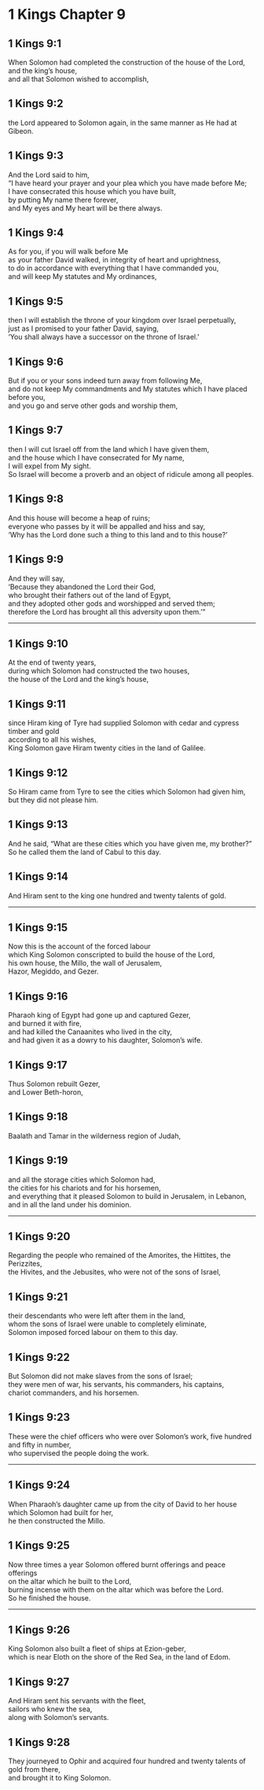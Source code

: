 # 1 Kings Chapter 9

## 1 Kings 9:1

When Solomon had completed the construction of the house of the Lord,  
and the king’s house,  
and all that Solomon wished to accomplish,

## 1 Kings 9:2

the Lord appeared to Solomon again, in the same manner as He had at Gibeon.

## 1 Kings 9:3

And the Lord said to him,  
“I have heard your prayer and your plea which you have made before Me;  
I have consecrated this house which you have built,  
by putting My name there forever,  
and My eyes and My heart will be there always.

## 1 Kings 9:4

As for you, if you will walk before Me  
as your father David walked, in integrity of heart and uprightness,  
to do in accordance with everything that I have commanded you,  
and will keep My statutes and My ordinances,

## 1 Kings 9:5

then I will establish the throne of your kingdom over Israel perpetually,  
just as I promised to your father David, saying,  
‘You shall always have a successor on the throne of Israel.’

## 1 Kings 9:6

But if you or your sons indeed turn away from following Me,  
and do not keep My commandments and My statutes which I have placed before you,  
and you go and serve other gods and worship them,

## 1 Kings 9:7

then I will cut Israel off from the land which I have given them,  
and the house which I have consecrated for My name,  
I will expel from My sight.  
So Israel will become a proverb and an object of ridicule among all peoples.

## 1 Kings 9:8

And this house will become a heap of ruins;  
everyone who passes by it will be appalled and hiss and say,  
‘Why has the Lord done such a thing to this land and to this house?’

## 1 Kings 9:9

And they will say,  
‘Because they abandoned the Lord their God,  
who brought their fathers out of the land of Egypt,  
and they adopted other gods and worshipped and served them;  
therefore the Lord has brought all this adversity upon them.’”

---

## 1 Kings 9:10

At the end of twenty years,  
during which Solomon had constructed the two houses,  
the house of the Lord and the king’s house,

## 1 Kings 9:11

since Hiram king of Tyre had supplied Solomon with cedar and cypress timber and gold  
according to all his wishes,  
King Solomon gave Hiram twenty cities in the land of Galilee.

## 1 Kings 9:12

So Hiram came from Tyre to see the cities which Solomon had given him,  
but they did not please him.

## 1 Kings 9:13

And he said, “What are these cities which you have given me, my brother?”  
So he called them the land of Cabul to this day.

## 1 Kings 9:14

And Hiram sent to the king one hundred and twenty talents of gold.

---

## 1 Kings 9:15

Now this is the account of the forced labour  
which King Solomon conscripted to build the house of the Lord,  
his own house, the Millo, the wall of Jerusalem,  
Hazor, Megiddo, and Gezer.

## 1 Kings 9:16

Pharaoh king of Egypt had gone up and captured Gezer,  
and burned it with fire,  
and had killed the Canaanites who lived in the city,  
and had given it as a dowry to his daughter, Solomon’s wife.

## 1 Kings 9:17

Thus Solomon rebuilt Gezer,  
and Lower Beth-horon,

## 1 Kings 9:18

Baalath and Tamar in the wilderness region of Judah,

## 1 Kings 9:19

and all the storage cities which Solomon had,  
the cities for his chariots and for his horsemen,  
and everything that it pleased Solomon to build in Jerusalem, in Lebanon,  
and in all the land under his dominion.

---

## 1 Kings 9:20

Regarding the people who remained of the Amorites, the Hittites, the Perizzites,  
the Hivites, and the Jebusites, who were not of the sons of Israel,

## 1 Kings 9:21

their descendants who were left after them in the land,  
whom the sons of Israel were unable to completely eliminate,  
Solomon imposed forced labour on them to this day.

## 1 Kings 9:22

But Solomon did not make slaves from the sons of Israel;  
they were men of war, his servants, his commanders, his captains,  
chariot commanders, and his horsemen.

## 1 Kings 9:23

These were the chief officers who were over Solomon’s work, five hundred and fifty in number,  
who supervised the people doing the work.

---

## 1 Kings 9:24

When Pharaoh’s daughter came up from the city of David to her house  
which Solomon had built for her,  
he then constructed the Millo.

## 1 Kings 9:25

Now three times a year Solomon offered burnt offerings and peace offerings  
on the altar which he built to the Lord,  
burning incense with them on the altar which was before the Lord.  
So he finished the house.

---

## 1 Kings 9:26

King Solomon also built a fleet of ships at Ezion-geber,  
which is near Eloth on the shore of the Red Sea, in the land of Edom.

## 1 Kings 9:27

And Hiram sent his servants with the fleet,  
sailors who knew the sea,  
along with Solomon’s servants.

## 1 Kings 9:28

They journeyed to Ophir and acquired four hundred and twenty talents of gold from there,  
and brought it to King Solomon.
